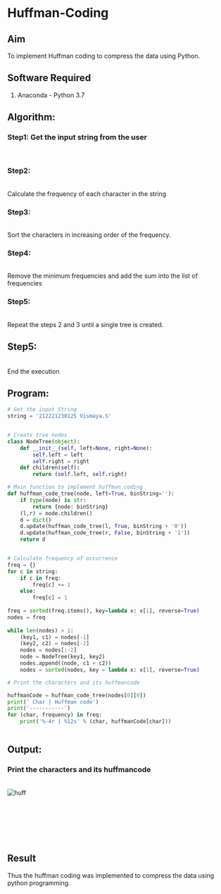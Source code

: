 # Huffman-Coding
## Aim
To implement Huffman coding to compress the data using Python.

## Software Required
1. Anaconda - Python 3.7

## Algorithm:
### Step1: Get the input string from the user
<br>

### Step2:
<br> Calculate the frequency of each character in the string

### Step3:
<br>Sort the characters in increasing order of the frequency. 

### Step4:
<br> Remove the minimum frequencies and add the sum into the list of frequencies
### Step5:
<br> Repeat the steps 2 and 3 until a single tree is created.
## Step5: 
<br> End the execution 

 
## Program:

``` Python
# Get the input String
string = '212221230125 Vismaya.S'


# Create tree nodes
class NodeTree(object):
    def __init__(self, left=None, right=None):
        self.left = left
        self.right = right
    def children(self):
        return (self.left, self.right)

# Main function to implement huffman coding
def huffman_code_tree(node, left=True, binString=''):
    if type(node) is str:
        return {node: binString}
    (l,r) = node.children()
    d = dict()
    d.update(huffman_code_tree(l, True, binString + '0'))
    d.update(huffman_code_tree(r, False, binString + '1'))
    return d


# Calculate frequency of occurrence
freq = {}
for c in string:
    if c in freq:
        freq[c] += 1
    else:
        freq[c] = 1
        
freq = sorted(freq.items(), key=lambda x: x[1], reverse=True)
nodes = freq
            
while len(nodes) > 1:
    (key1, c1) = nodes[-1]
    (key2, c2) = nodes[-2]
    nodes = nodes[:-2]
    node = NodeTree(key1, key2)
    nodes.append((node, c1 + c2))
    nodes = sorted(nodes, key = lambda x: x[1], reverse=True)

# Print the characters and its huffmancode

huffmanCode = huffman_code_tree(nodes[0][0])
print(' Char | Huffman code')
print('-----------')
for (char, frequency) in freq:
    print('%-4r | %12s' % (char, huffmanCode[char]))



```
## Output:

### Print the characters and its huffmancode
<br>![huff](https://github.com/VismayaNair/Huffman-Coding/assets/93427210/8cb63463-2ccf-4284-88cd-e95231d5f35f)

<br>
<br>
<br>
<br>
<br>



## Result
Thus the huffman coding was implemented to compress the data using python programming.
